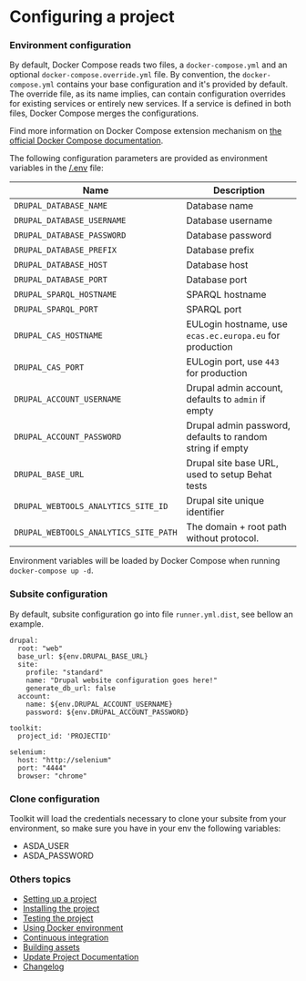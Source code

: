 # Configuring a project

### Environment configuration
By default, Docker Compose reads two files, a `docker-compose.yml` and an optional `docker-compose.override.yml` file.
By convention, the `docker-compose.yml` contains your base configuration and it's provided by default.
The override file, as its name implies, can contain configuration overrides for existing services or entirely new
services.
If a service is defined in both files, Docker Compose merges the configurations.

Find more information on Docker Compose extension mechanism on 
[the official Docker Compose documentation](https://docs.docker.com/compose/extends/).

The following configuration parameters are provided as environment variables in the [/.env](.env) file:

| Name                                  | Description                                               |
|---------------------------------------|-----------------------------------------------------------|
| `DRUPAL_DATABASE_NAME`                | Database name                                             |
| `DRUPAL_DATABASE_USERNAME`            | Database username                                         |
| `DRUPAL_DATABASE_PASSWORD`            | Database password                                         |
| `DRUPAL_DATABASE_PREFIX`              | Database prefix                                           |
| `DRUPAL_DATABASE_HOST`                | Database host                                             |
| `DRUPAL_DATABASE_PORT`                | Database port                                             |
| `DRUPAL_SPARQL_HOSTNAME`              | SPARQL hostname                                           |
| `DRUPAL_SPARQL_PORT`                  | SPARQL port                                               |
| `DRUPAL_CAS_HOSTNAME`                 | EULogin hostname, use `ecas.ec.europa.eu` for production  |
| `DRUPAL_CAS_PORT`                     | EULogin port, use `443` for production                    |
| `DRUPAL_ACCOUNT_USERNAME`             | Drupal admin account, defaults to `admin` if empty        |
| `DRUPAL_ACCOUNT_PASSWORD`             | Drupal admin password, defaults to random string if empty |
| `DRUPAL_BASE_URL`                     | Drupal site base URL, used to setup Behat tests           |
| `DRUPAL_WEBTOOLS_ANALYTICS_SITE_ID`   | Drupal site unique identifier                             |
| `DRUPAL_WEBTOOLS_ANALYTICS_SITE_PATH` | The domain + root path without protocol.                  |

Environment variables will be loaded by Docker Compose when running `docker-compose up -d`.  

### Subsite configuration
By default, subsite configuration go into file `runner.yml.dist`, see bellow an example.

```
drupal:
  root: "web"
  base_url: ${env.DRUPAL_BASE_URL}
  site:
    profile: "standard"
    name: "Drupal website configuration goes here!"
    generate_db_url: false
  account:
    name: ${env.DRUPAL_ACCOUNT_USERNAME}
    password: ${env.DRUPAL_ACCOUNT_PASSWORD}

toolkit:
  project_id: 'PROJECTID'

selenium:
  host: "http://selenium"
  port: "4444"
  browser: "chrome"
```

### Clone configuration

Toolkit will load the credentials necessary to clone your subsite from your environment, so make sure you have in your env the following variables:

- ASDA_USER
- ASDA_PASSWORD

### Others topics
- [Setting up a project](/docs/setting-up-project.md)
- [Installing the project](/docs/installing-project.md)
- [Testing the project](/docs/testing-project.md)
- [Using Docker environment](/docs/docker-environment.md)
- [Continuous integration](/docs/continuous-integration.md)
- [Building assets](/docs/building-assets.md)
- [Update Project Documentation](/docs/project-documentation.md)
- [Changelog](/CHANGELOG.md)
